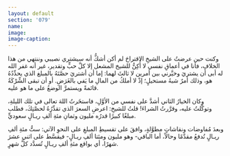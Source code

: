 ```yaml
---
layout: default
section: '079'
name:
image:
image-caption:
---
```


وكنت حين عرضتُ على الشيخِ الاقتراحَ لم أكن أشكُّ أنه سيشتري نصيبي وننتهي من هذا الخلافِ، فأنا في أعماقِ نفسي لا أُكِنُّ للشيخ المشعل إلا كلَّ حبٍّ وتقدير، غير أنه غفر الله له أبى أن يشتريَ وخيَّرني بين أمرين لا ثالثَ لهما: إما أن أشتريَ حصَّتَهُ بالمبلغ الذي يحدِّدُهُ هو، وذلك أمرٌ شبهُ مستحيلٍ؛ إذْ لا أملكُ من المالِ ما يَفي بالغَرَضِ. أو أن تبقى الشِّرْكَةُ قائمةً ويستمرَّ الوضعُ على ما هو عليه.

وكان الخيارُ الثاني أشدَّ على نفسي من الأوَّلِ، فاستخَرتُ اللهَ تعالى في تلك الليلةِ، وتوكَّلتُ عليه، وقرَّرتُ الشراءَ! قلتُ للشيخِ: اعرضِ السعرَ الذي تقدِّرُهُ لحصَّتِكَ، فطلب مبلغًا كبيرًا قدرُه مليون وثمانِ مئةِ ألفِ ريـالٍ سعوديٍّ.

وبعدَ مُفاوضات ونقاشاتٍ مطوَّلةٍ، وافقَ على تقسيطِ المبلغِ على النحوِ الآتي: ستُّ مئةِ ألفِ ريـالٍ تُدفعُ مقدَّمًا وحالاً، أما الباقي- وهو مليون ومئتا ألفِ ريـالٍ- فيقسَّط على اثني عشرَ شهرًا، أي بواقع مئةِ ألفِ ريـالٍ تُسدَّد كلَّ شهرٍ.
